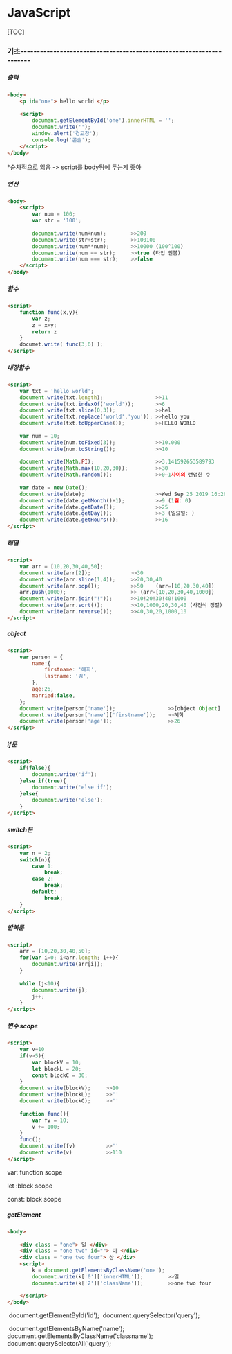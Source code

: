 # JavaScript

[TOC]



### 기초--------------------------------------------------------------------

##### 출력

```html
<body>
    <p id="one"> hello world </p>
    
    <script>
		document.getElementById('one').innerHTML = '';
    	document.write('');
    	window.alert('경고창');
    	console.log('콘솔');
	</script>
</body>
```

*순차적으로 읽음 -> script를 body뒤에 두는게 좋아

##### 연산

```html
<body>    
    <script>
		var num = 100;
        var str = '100';
        
        document.write(num+num);		>>200
        document.write(str+str);		>>100100
        document.write(num**num);		>>10000 (100^100)
        document.write(num == str);		>>true (타입 안봄)
        document.write(num === str);	>>false
	</script>
</body>
```

##### 함수

```html
<script>
	function func(x,y){
        var z;
        z = x+y;
        return z
    }
    documet.write( func(3,6) );
</script>
```

##### 내장함수

```html
<script>
	var txt = 'hello world';
    document.write(txt.length);					>>11
    document.write(txt.indexOf('world'));		>>6
    document.write(txt.slice(0,3));				>>hel
    document.write(txt.replace('world','you'));	>>hello you
    document.write(txt.toUpperCase());			>>HELLO WORLD
    
    var num = 10;
    document.write(num.toFixed(3));				>>10.000
    document.write(num.toString());				>>10
    
    document.write(Math.PI);					>>3.141592653589793
    document.write(Math.max(10,20,30));			>>30
    document.write(Math.random());				>>0~1사이의 랜덤한 수
    
    var date = new Date();
    document.write(date);						>>Wed Sep 25 2019 16:28:10 GMT+0900 (한국 표준시)
    document.write(date.getMonth()+1);			>>9 (1월: 0)
    document.write(date.getDate());				>>25
    document.write(date.getDay());				>>3 (일요일: )
    document.write(date.getHours());			>>16
</script>
```

##### 배열

```html
<script>
    var arr = [10,20,30,40,50];
    document.write(arr[2]);				>>30
    document.write(arr.slice(1,4));		>>20,30,40
    document.write(arr.pop());			>>50	(arr=[10,20,30,40])
    arr.push(1000);						>> (arr=[10,20,30,40,1000])			
    document.write(arr.join("!"));		>>10!20!30!40!1000
    document.write(arr.sort());			>>10,1000,20,30,40 (사전식 정렬)
    document.write(arr.reverse());		>>40,30,20,1000,10
</script>
```

##### object

```html
<script>
	var person = {
        name:{
            firstname: '혜희',
            lastname: '김',  
        },
        age:26,
        married:false,
    };
	document.write(person['name']);					>>[object Object]
    document.write(person['name']['firstname']);	>>혜희
    document.write(person['age']);					>>26
</script>
```

##### if문

```html
<script>
	if(false){
        document.write('if');
    }else if(true){
        document.write('else if');
    }else{
        document.write('else');
    }
</script>
```

##### switch문

```html
<script>
	var n = 2;
    switch(n){
        case 1:
            break;
        case 2:
            break;
        default:
            break;
    }
</script>
```

##### 반복문

```html
<script>
	arr = [10,20,30,40,50];
    for(var i=0; i<arr.length; i++){
        document.write(arr[i]);
    }
    
    while (j<10){
        document.write(j);
        j++;
    }
</script>
```

##### 변수 scope

```html
<script>
	var v=10
    if(v>5){
       	var blockV = 10;
    	let blockL = 20;
    	const blockC = 30; 
    }
    document.write(blockV);		>>10
    document.write(blockL);		>>''
    document.write(blockC);		>>''
        
    function func(){
        var fv = 10;
        v += 100;
    }
    func();
    document.write(fv)			>>''
    document.write(v)			>>110
</script>
```

var: function scope

let :block scope

const: block scope

##### getElement

```html
<body>
    
    <div class = "one"> 일 </div>
    <div class = "one two" id=""> 이 </div>
    <div class = "one two four"> 삼 </div>
    <script>
        k = document.getElementsByClassName('one');
        document.write(k['0']['innerHTML']);		>>일
        document.write(k['2']['className']);		>>one two four

    </script>
</body>
```

​	document.getElementById('id');
​    document.querySelector('query');

​    document.getElementsByName('name');
​    document.getElementsByClassName('classname');
​    document.querySelectorAll('query');
